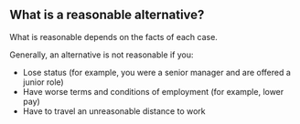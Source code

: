 ##  What is a reasonable alternative?

What is reasonable depends on the facts of each case.

Generally, an alternative is not reasonable if you:

  * Lose status (for example, you were a senior manager and are offered a junior role) 
  * Have worse terms and conditions of employment (for example, lower pay) 
  * Have to travel an unreasonable distance to work 
